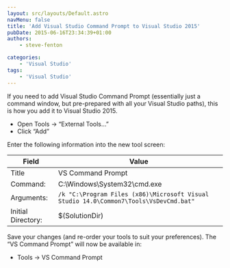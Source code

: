 ```yaml
---
layout: src/layouts/Default.astro
navMenu: false
title: 'Add Visual Studio Command Prompt to Visual Studio 2015'
pubDate: 2015-06-16T23:34:39+01:00
authors:
    - steve-fenton

categories:
    - 'Visual Studio'
tags:
    - 'Visual Studio'
---
```


If you need to add Visual Studio Command Prompt (essentially just a command window, but pre-prepared with all your Visual Studio paths), this is how you add it to Visual Studio 2015.

- Open Tools -&gt; “External Tools…”
- Click “Add”

Enter the following information into the new tool screen:

| Field | Value |
|---|---|
| Title | VS Command Prompt |
| Command: | C:\\Windows\\System32\\cmd.exe |
| Arguments: | `/k "C:\Program Files (x86)\Microsoft Visual Studio 14.0\Common7\Tools\VsDevCmd.bat"` |
| Initial Directory: | $(SolutionDir) |

Save your changes (and re-order your tools to suit your preferences). The “VS Command Prompt” will now be available in:

- Tools -&gt; VS Command Prompt